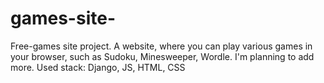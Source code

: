 # games-site-
Free-games site project. A website, where you can play various games in your browser, such as Sudoku, Minesweeper, Wordle. I'm planning to add more.
Used stack: Django, JS, HTML, CSS
